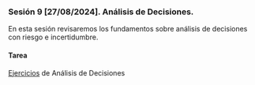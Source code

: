 ### Sesión 9 [27/08/2024]. Análisis de Decisiones. 

En esta sesión revisaremos los fundamentos sobre análisis de decisiones con riesgo e incertidumbre.

#### Tarea
[Ejercicios](https://docs.google.com/document/d/1wVcqLxhBjmvVNzgZeFo0RqU6bo4pGHtWnaemdwucVKY/edit?usp=sharing) de Análisis de Decisiones

